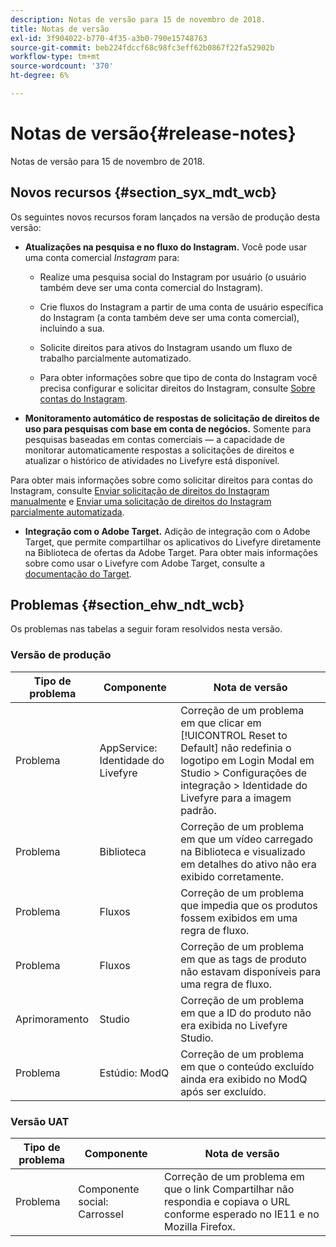```yaml
---
description: Notas de versão para 15 de novembro de 2018.
title: Notas de versão
exl-id: 3f904022-b770-4f35-a3b0-790e15748763
source-git-commit: beb224fdccf68c98fc3eff62b0867f22fa52902b
workflow-type: tm+mt
source-wordcount: '370'
ht-degree: 6%

---
```


# Notas de versão{#release-notes}

Notas de versão para 15 de novembro de 2018.

## Novos recursos {#section_syx_mdt_wcb}

Os seguintes novos recursos foram lançados na versão de produção desta versão:

* **Atualizações na pesquisa e no fluxo do Instagram.** Você pode usar uma conta comercial  *Instagram* para:

   * Realize uma pesquisa social do Instagram por usuário (o usuário também deve ser uma conta comercial do Instagram).

   * Crie fluxos do Instagram a partir de uma conta de usuário específica do Instagram (a conta também deve ser uma conta comercial), incluindo a sua.

   * Solicite direitos para ativos do Instagram usando um fluxo de trabalho parcialmente automatizado.

   * Para obter informações sobre que tipo de conta do Instagram você precisa configurar e solicitar direitos do Instagram, consulte [Sobre contas do Instagram](/help/using/c-users-creating-accounts-with-studio-access/t-configure-social-accout-instagram/c-about-instagram-accounts.md).

* **Monitoramento automático de respostas de solicitação de direitos de uso para pesquisas com base em conta de negócios.** Somente para pesquisas baseadas em contas comerciais — a capacidade de monitorar automaticamente respostas a solicitações de direitos e atualizar o histórico de atividades no Livefyre está disponível.

Para obter mais informações sobre como solicitar direitos para contas do Instagram, consulte [Enviar solicitação de direitos do Instagram manualmente](/help/using/c-how-requesting-rights-works/c-send-instagram-manual-rights-request.md) e [Enviar uma solicitação de direitos do Instagram parcialmente automatizada](/help/using/c-how-requesting-rights-works/c-send-an-instagram-rights-request-from-the-library.md).

* **Integração com o Adobe Target.** Adição de integração com o Adobe Target, que permite compartilhar os aplicativos do Livefyre diretamente na Biblioteca de ofertas da Adobe Target. Para obter mais informações sobre como usar o Livefyre com Adobe Target, consulte a [documentação do Target](https://experienceleague.adobe.com/docs/livefyre/using/library/livefyre-target.html).

## Problemas {#section_ehw_ndt_wcb}

Os problemas nas tabelas a seguir foram resolvidos nesta versão.

### Versão de produção

| Tipo de problema | Componente | Nota de versão |
|--- |--- |--- |
| Problema | AppService: Identidade do Livefyre | Correção de um problema em que clicar em [!UICONTROL Reset to Default] não redefinia o logotipo em Login Modal em Studio > Configurações de integração > Identidade do Livefyre para a imagem padrão. |
| Problema | Biblioteca | Correção de um problema em que um vídeo carregado na Biblioteca e visualizado em detalhes do ativo não era exibido corretamente. |
| Problema | Fluxos | Correção de um problema que impedia que os produtos fossem exibidos em uma regra de fluxo. |
| Problema | Fluxos | Correção de um problema em que as tags de produto não estavam disponíveis para uma regra de fluxo. |
| Aprimoramento | Studio | Correção de um problema em que a ID do produto não era exibida no Livefyre Studio. |
| Problema | Estúdio: ModQ | Correção de um problema em que o conteúdo excluído ainda era exibido no ModQ após ser excluído. |

### Versão UAT

| **Tipo de problema** | **Componente** | **Nota de versão** |
|---|---|---|
| Problema | Componente social: Carrossel | Correção de um problema em que o link Compartilhar não respondia e copiava o URL conforme esperado no IE11 e no Mozilla Firefox. |

